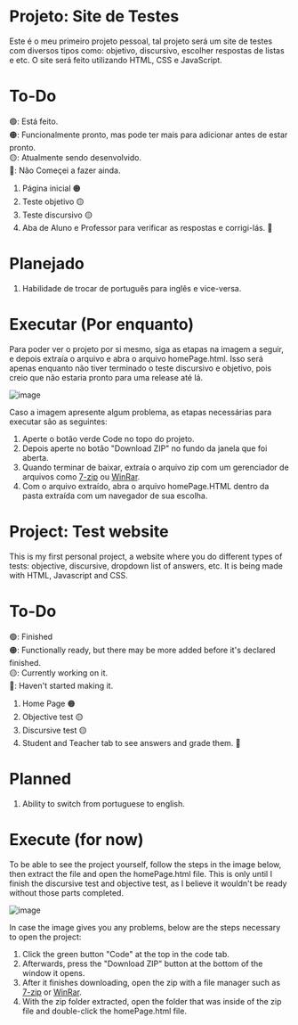 # Projeto: Site de Testes

Este é o meu primeiro projeto pessoal, tal projeto será um site de testes com diversos tipos como: objetivo, discursivo, escolher respostas de listas e etc.
O site será feito utilizando HTML, CSS e JavaScript.

# To-Do

🟢: Está feito.  
🟠: Funcionalmente pronto, mas pode ter mais para adicionar antes de estar pronto.  
🟡: Atualmente sendo desenvolvido.  
🔴: Não Começei a fazer ainda.


1. Página inicial   🟠
2. Teste objetivo   🟡
3. Teste discursivo 🟡
4. Aba de Aluno e Professor para verificar as respostas e corrigi-lás. 🔴
 
# Planejado

1. Habilidade de trocar de português para inglês e vice-versa.

# Executar (Por enquanto)

Para poder ver o projeto por si mesmo, siga as etapas na imagem a seguir, e depois extraía o arquivo e abra o arquivo homePage.html. 
Isso será apenas enquanto não tiver terminado o teste discursivo e objetivo, pois creio que não estaria pronto para uma release até lá.

![image](https://github.com/kavitormorsch/Site-de-Testes/assets/67760452/8c1adc83-abd3-4438-b39e-f371adea724d)

Caso a imagem apresente algum problema, as etapas necessárias para executar são as seguintes:
1. Aperte o botão verde Code no topo do projeto.
2. Depois aperte no botão "Download ZIP" no fundo da janela que foi aberta.
3. Quando terminar de baixar, extraía o arquivo zip com um gerenciador de arquivos como [7-zip](https://www.7-zip.org/download.html) ou [WinRar](https://www.win-rar.com/download.html?&L=9).
4. Com o arquivo extraído, abra o arquivo homePage.HTML dentro da pasta extraída com um navegador de sua escolha.








# Project: Test website

This is my first personal project, a website where you do different types of tests: objective, discursive, dropdown list of answers, etc.
It is being made with HTML, Javascript and CSS.


# To-Do

🟢: Finished  
🟠: Functionally ready, but there may be more added before it's declared finished.  
🟡: Currently working on it.  
🔴: Haven't started making it.

1. Home Page       🟠
2. Objective test  🟡
3. Discursive test 🟡
4. Student and Teacher tab to see answers and grade them. 🔴

# Planned

1. Ability to switch from portuguese to english.

# Execute (for now)

To be able to see the project yourself, follow the steps in the image below, then extract the file and open the homePage.html file.
This is only until I finish the discursive test and objective test, as I believe it wouldn't be ready without those parts completed.

![image](https://github.com/kavitormorsch/Site-de-Testes/assets/67760452/8c1adc83-abd3-4438-b39e-f371adea724d)

In case the image gives you any problems, below are the steps necessary to open the project:
1. Click the green button "Code" at the top in the code tab.
2. Afterwards, press the "Download ZIP" button at the bottom of the window it opens.
3. After it finishes downloading, open the zip with a file manager such as [7-zip](https://www.7-zip.org/download.html) or [WinRar](https://www.win-rar.com/download.html?&L=9).
4. With the zip folder extracted, open the folder that was inside of the zip file and double-click the homePage.html file.
